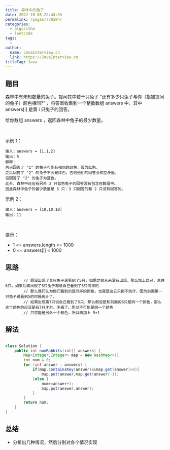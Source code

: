 ```yaml
---
title: 森林中的兔子
date: 2022-10-08 22:44:53
permalink: /pages/778a94/
categories:
  - algorithm
  - leetcode
tags:
  - 
author: 
  name: JavaInterview.cn
  link: https://JavaInterview.cn
titleTag: Java
---
```


## 题目

森林中有未知数量的兔子。提问其中若干只兔子 "还有多少只兔子与你（指被提问的兔子）颜色相同?" ，将答案收集到一个整数数组 answers 中，其中 answers[i] 是第 i 只兔子的回答。

给你数组 answers ，返回森林中兔子的最少数量。

 

示例 1：

    输入：answers = [1,1,2]
    输出：5
    解释：
    两只回答了 "1" 的兔子可能有相同的颜色，设为红色。 
    之后回答了 "2" 的兔子不会是红色，否则他们的回答会相互矛盾。
    设回答了 "2" 的兔子为蓝色。 
    此外，森林中还应有另外 2 只蓝色兔子的回答没有包含在数组中。 
    因此森林中兔子的最少数量是 5 只：3 只回答的和 2 只没有回答的。
示例 2：

    输入：answers = [10,10,10]
    输出：11
 

提示：

- 1 <= answers.length <= 1000
- 0 <= answers[i] < 1000


## 思路

            // 假设出现了某只兔子说看到了5只，如果之前从来没有出现，那么加上自己，总共6只，如果后面出现了5只兔子都说自己看到了5只同样的
            // 那么我们认为他们看到的是同样的颜色，也就是这五只都不统计，因为前面第一只兔子说看到5的时候统计了。
            // 如果出现第7只说自己看到了5只，那么假设是和前面的6只是同一个颜色，那么这个颜色的应该是有7只才对，矛盾了。所以不可能是同一个颜色
            // 只可能是另外一个颜色，所以再加上 5+1


## 解法
```java

class Solution {
    public int numRabbits(int[] answers) {
        Map<Integer,Integer> map = new HashMap<>();
        int num = 0;
        for (int answer : answers) {
            if(map.containsKey(answer)&&map.get(answer)>0){
                map.put(answer,map.get(answer)-1);
            }else {
                num+=answer+1;
                map.put(answer,answer);
            }
        }
        return num;
    }
}
```

## 总结

- 分析出几种情况，然后分别对各个情况实现 
